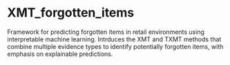# XMT_forgotten_items
Framework for predicting forgotten items in retail environments using interpretable machine learning. Intrduces the XMT and TXMT methods that combine multiple evidence types to identify potentially forgotten items, with emphasis on explainable predictions.
